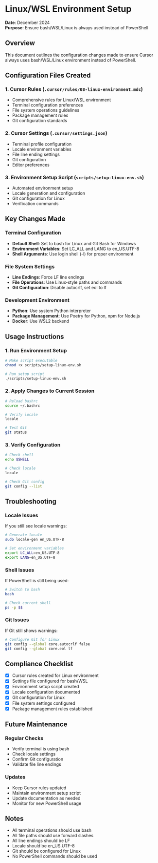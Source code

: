 # Linux/WSL Environment Setup

**Date**: December 2024  
**Purpose**: Ensure bash/WSL/Linux is always used instead of PowerShell

## Overview

This document outlines the configuration changes made to ensure Cursor always uses bash/WSL/Linux environment instead of PowerShell.

## Configuration Files Created

### 1. Cursor Rules (`.cursor/rules/08-linux-environment.mdc`)
- Comprehensive rules for Linux/WSL environment
- Terminal configuration preferences
- File system operations guidelines
- Package management rules
- Git configuration standards

### 2. Cursor Settings (`.cursor/settings.json`)
- Terminal profile configuration
- Locale environment variables
- File line ending settings
- Git configuration
- Editor preferences

### 3. Environment Setup Script (`scripts/setup-linux-env.sh`)
- Automated environment setup
- Locale generation and configuration
- Git configuration for Linux
- Verification commands

## Key Changes Made

### Terminal Configuration
- **Default Shell**: Set to bash for Linux and Git Bash for Windows
- **Environment Variables**: Set LC_ALL and LANG to en_US.UTF-8
- **Shell Arguments**: Use login shell (-l) for proper environment

### File System Settings
- **Line Endings**: Force LF line endings
- **File Operations**: Use Linux-style paths and commands
- **Git Configuration**: Disable autocrlf, set eol to lf

### Development Environment
- **Python**: Use system Python interpreter
- **Package Management**: Use Poetry for Python, npm for Node.js
- **Docker**: Use WSL2 backend

## Usage Instructions

### 1. Run Environment Setup
```bash
# Make script executable
chmod +x scripts/setup-linux-env.sh

# Run setup script
./scripts/setup-linux-env.sh
```

### 2. Apply Changes to Current Session
```bash
# Reload bashrc
source ~/.bashrc

# Verify locale
locale

# Test Git
git status
```

### 3. Verify Configuration
```bash
# Check shell
echo $SHELL

# Check locale
locale

# Check Git config
git config --list
```

## Troubleshooting

### Locale Issues
If you still see locale warnings:
```bash
# Generate locale
sudo locale-gen en_US.UTF-8

# Set environment variables
export LC_ALL=en_US.UTF-8
export LANG=en_US.UTF-8
```

### Shell Issues
If PowerShell is still being used:
```bash
# Switch to bash
bash

# Check current shell
ps -p $$
```

### Git Issues
If Git still shows warnings:
```bash
# Configure Git for Linux
git config --global core.autocrlf false
git config --global core.eol lf
```

## Compliance Checklist

- [x] Cursor rules created for Linux environment
- [x] Settings file configured for bash/WSL
- [x] Environment setup script created
- [x] Locale configuration documented
- [x] Git configuration for Linux
- [x] File system settings configured
- [x] Package management rules established

## Future Maintenance

### Regular Checks
- Verify terminal is using bash
- Check locale settings
- Confirm Git configuration
- Validate file line endings

### Updates
- Keep Cursor rules updated
- Maintain environment setup script
- Update documentation as needed
- Monitor for new PowerShell usage

## Notes

- All terminal operations should use bash
- All file paths should use forward slashes
- All line endings should be LF
- Locale should be en_US.UTF-8
- Git should be configured for Linux
- No PowerShell commands should be used
